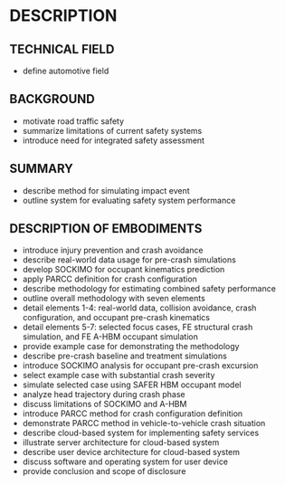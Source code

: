 # DESCRIPTION

## TECHNICAL FIELD

- define automotive field

## BACKGROUND

- motivate road traffic safety
- summarize limitations of current safety systems
- introduce need for integrated safety assessment

## SUMMARY

- describe method for simulating impact event
- outline system for evaluating safety system performance

## DESCRIPTION OF EMBODIMENTS

- introduce injury prevention and crash avoidance
- describe real-world data usage for pre-crash simulations
- develop SOCKIMO for occupant kinematics prediction
- apply PARCC definition for crash configuration
- describe methodology for estimating combined safety performance
- outline overall methodology with seven elements
- detail elements 1-4: real-world data, collision avoidance, crash configuration, and occupant pre-crash kinematics
- detail elements 5-7: selected focus cases, FE structural crash simulation, and FE A-HBM occupant simulation
- provide example case for demonstrating the methodology
- describe pre-crash baseline and treatment simulations
- introduce SOCKIMO analysis for occupant pre-crash excursion
- select example case with substantial crash severity
- simulate selected case using SAFER HBM occupant model
- analyze head trajectory during crash phase
- discuss limitations of SOCKIMO and A-HBM
- introduce PARCC method for crash configuration definition
- demonstrate PARCC method in vehicle-to-vehicle crash situation
- describe cloud-based system for implementing safety services
- illustrate server architecture for cloud-based system
- describe user device architecture for cloud-based system
- discuss software and operating system for user device
- provide conclusion and scope of disclosure

